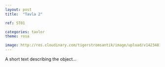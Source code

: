 ```yaml
---
layout: post
title:  "Tavla 2"

ref: ST01

categories: tavlor
theme: rosa

image: http://res.cloudinary.com/tigerstromsantik/image/upload/v1423481424/W_Behm_kyzm8k.jpg
---
```


A short text describing the object...
